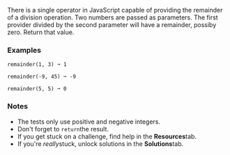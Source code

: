 There is a single operator in JavaScript capable of providing the remainder of a division operation. Two numbers are passed as parameters. The first provider divided by the second parameter will have a remainder, possiby zero. Return that value.


### Examples ###
    remainder(1, 3) ➞ 1

    remainder(-9, 45) ➞ -9

    remainder(5, 5) ➞ 0


### Notes ###
*   The tests only use positive and negative integers.
*   Don't forget to `return`the result.
*   If you get stuck on a challenge, find help in the **Resources**tab.
*   If you're *really*stuck, unlock solutions in the **Solutions**tab.